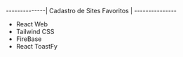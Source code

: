 --------------| Cadastro de Sites Favoritos  | ---------------

- React Web
- Tailwind CSS
- FireBase
- React ToastFy
